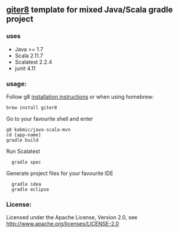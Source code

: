 ## [giter8](http://github.com/n8han/giter8) template for mixed Java/Scala gradle project

### uses
* Java >= 1.7
* Scala 2.11.7
* Scalatest 2.2.4
* junit 4.11

### usage:
Follow g8 [installation instructions](http://github.com/n8han/giter8#readme) or when using homebrew:

    brew install giter8

Go to your favourite shell and enter  

    g8 kobmic/java-scala-mvn
    cd [app-name]
    gradle build

Run Scalatest

      gradle spec

Generate project files for your favourite IDE

      gradle idea
      gradle eclipse

### License:
Licensed under the Apache License, Version 2.0, see http://www.apache.org/licenses/LICENSE-2.0
